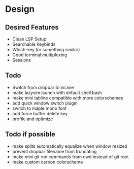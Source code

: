 # Design

## Desired Features

- Clean LSP Setup
- Searchable Keybinds
- Which-key (or something similar)
- Good terminal multiplexing
- Sessions

## Todo

- Switch from dropbar to incline
- make lazyvim launch with default shell bash
- make mini tabline compatible with more colorschemes
- add quick window switch plugin
- switch to maple mono font
- add force buffer delete key
- profile and optimize

## Todo if possible
- make splits automatically equalize when window resized
- prevent dropbar filename from truncating
- make mini.git run commands from cwd instead of git root
- make custom carbon colorscheme
